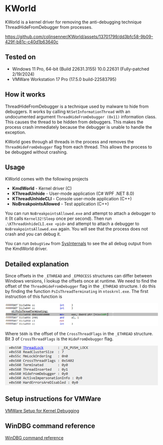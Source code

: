 # KWorld

KWorld is a kernel driver for removing the anti-debugging technique ThreadHideFromDebugger from processes.



https://github.com/colinsenner/KWorld/assets/13701799/dd3bfc58-9b09-429f-b81c-c40d1b63640c



## Tested on

* Windows 11 Pro, 64-bit (Build 22631.3155) 10.0.22631 (Fully-patched 2/19/2024)
* VMWare Workstation 17 Pro (17.5.0 build-22583795)

## How it works

ThreadHideFromDebugger is a technique used by malware to hide from debuggers. It works by calling `NtSetInformationThread` with an undocumented argument `ThreadHideFromDebugger (0x11)` information class. This causes the thread to be hidden from debuggers. This makes the process crash immediately because the debugger is unable to handle the exception. 

KWorld goes through all threads in the process and removes the `ThreadHideFromDebugger` flag from each thread. This allows the process to be debugged without crashing.

## Usage

KWorld comes with the following projects

* **KmdWorld** - Kernel driver (C)
* **KThreadUnhide** - User-mode application (C# WPF .NET 8.0)
* **KThreadUnhideCLI** - Console user-mode application (C++)
* **NoBreakpointsAllowed** - Test application (C++)

You can run `NoBreakpointsAllowed.exe` and attempt to attach a debugger to it (It calls `Kernel32!Sleep` once per second). Then run `.\KThreadUnhideCLI.exe <pid>` and attempt to attach a debugger to `NoBreakpointsAllowed.exe` again. You will see that the process does not crash and you can debug it. 

You can run `DebugView` from [SysInternals](https://learn.microsoft.com/en-us/sysinternals/downloads/debugview) to see the all debug output from the KmdWorld driver.

## Detailed explanation

Since offsets in the `_ETHREAD` and `_EPROCESS` structures can differ between Windows versions, I lookup the offsets once at runtime. We need to find the offset of the `ThreadHideFromDebugger` flag in the `_ETHREAD` structure. I do this by finding the function `PsIsThreadTerminating` in `ntoskrnl.exe`. The first instruction of this function is 

![PsIsThreadTerminating](images/PsIsThreadTerminating.png)

Where `560h` is the offset of the `CrossThreadFlags` in the `_ETHREAD` structure. Bit 3 of `CrossThreadFlags` is the `HideFromDebugger` flag.

![CrossThreadFlags](images/CrossThreadFlags.png)

## Setup instructions for VMWare

[VMWare Setup for Kernel Debugging](SETUP.md)

## WinDBG command reference

[WinDBG command reference](WINDBG.md)
